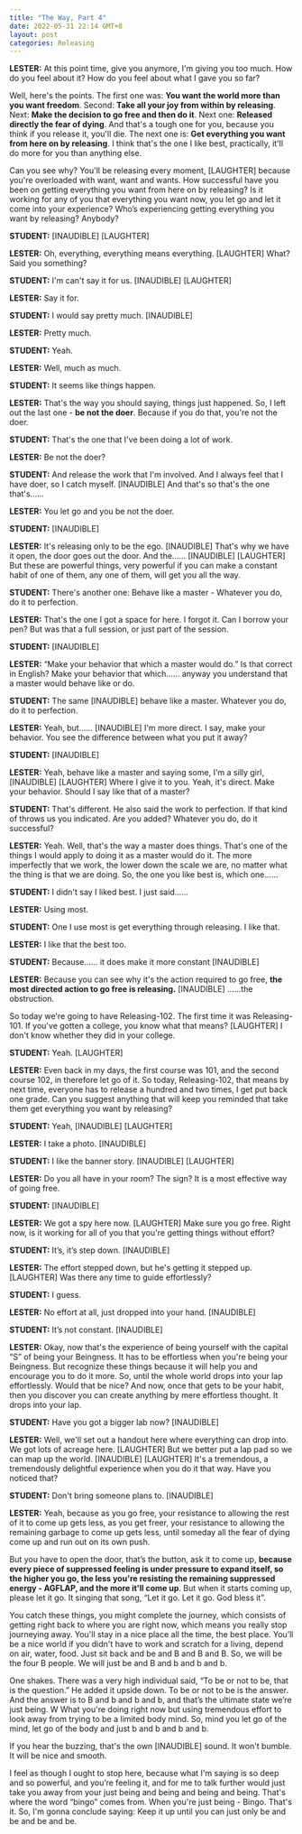 ```yaml
---
title: "The Way, Part 4"
date: 2022-05-31 22:14 GMT+8
layout: post
categories: Releasing
---
```




**LESTER:** At this point time, give you anymore, I'm giving you too much. How do you feel about it? How do you feel about what I gave you so far? 


Well, here's the points. The first one was: **You want the world more than you want freedom**. Second: **Take all your joy from within by releasing**. Next: **Make the decision to go free and then do it**. Next one: **Released directly the fear of dying**. And that's a tough one for you, because you think if you release it, you'll die. The next one is: **Get everything you want from here on by releasing**. I think that's the one I like best, practically, it'll do more for you than anything else.

Can you see why? You'll be releasing every moment, [LAUGHTER] because you're overloaded with want, want and wants. How successful have you been on getting everything you want from here on by releasing? Is it working for any of you that everything you want now, you let go and let it come into your experience? Who’s experiencing getting everything you want by releasing? Anybody? 

**STUDENT:** [INAUDIBLE] [LAUGHTER]

**LESTER:** Oh, everything, everything means everything. [LAUGHTER] What? Said you something? 

**STUDENT:** I'm can't say it for us. [INAUDIBLE] [LAUGHTER]

**LESTER:** Say it for.

**STUDENT:** I would say pretty much. [INAUDIBLE]

**LESTER:** Pretty much.

**STUDENT:** Yeah.

**LESTER:** Well, much as much. 

**STUDENT:** It seems like things happen.

**LESTER:** That's the way you should saying, things just happened. So, I left out the last one - **be not the doer**. Because if you do that, you're not the doer.

**STUDENT:** That's the one that I've been doing a lot of work.

**LESTER:** Be not the doer? 

**STUDENT:** And release the work that I'm involved. And I always feel that I have doer, so I catch myself. [INAUDIBLE] And that's so that's the one that's…… 

**LESTER:** You let go and you be not the doer.

**STUDENT:** [INAUDIBLE]

**LESTER:** It's releasing only to be the ego. [INAUDIBLE] That's why we have it open, the door goes out the door. And the…… [INAUDIBLE] [LAUGHTER] But these are powerful things, very powerful if you can make a constant habit of one of them, any one of them, will get you all the way.

**STUDENT:** There's another one: Behave like a master - Whatever you do, do it to perfection. 

**LESTER:** That's the one I got a space for here. I forgot it. Can I borrow your pen? But was that a full session, or just part of the session.

**STUDENT:** [INAUDIBLE] 

**LESTER:** “Make your behavior that which a master would do.” Is that correct in English? Make your behavior that which…… anyway you understand that a master would behave like or do. 

**STUDENT:** The same [INAUDIBLE] behave like a master. Whatever you do, do it to perfection. 

**LESTER:** Yeah, but…… [INAUDIBLE] I'm more direct. I say, make your behavior. You see the difference between what you put it away?

**STUDENT:** [INAUDIBLE]

**LESTER:** Yeah, behave like a master and saying some, I'm a silly girl, [INAUDIBLE] [LAUGHTER] Where I give it to you. Yeah, it's direct. Make your behavior. Should I say like that of a master?

**STUDENT:** That's different. He also said the work to perfection. If that kind of throws us you indicated. Are you added? Whatever you do, do it successful?

**LESTER:** Yeah. Well, that's the way a master does things. That's one of the things I would apply to doing it as a master would do it. The more imperfectly that we work, the lower down the scale we are, no matter what the thing is that we are doing. So, the one you like best is, which one…… 

**STUDENT:** I didn't say I liked best. I just said…… 

**LESTER:** Using most. 

**STUDENT:** One I use most is get everything through releasing. I like that. 

**LESTER:** I like that the best too. 

**STUDENT:** Because…… it does make it more constant [INAUDIBLE]

**LESTER:** Because you can see why it's the action required to go free, **the most directed action to go free is releasing.** [INAUDIBLE] ……the obstruction.

So today we're going to have Releasing-102. The first time it was Releasing-101. If you've gotten a college, you know what that means? [LAUGHTER] I don't know whether they did in your college.

**STUDENT:** Yeah. [LAUGHTER] 

**LESTER:** Even back in my days, the first course was 101, and the second course 102, in therefore let go of it. So today, Releasing-102, that means by next time, everyone has to release a hundred and two times, I get put back one grade. Can you suggest anything that will keep you reminded that take them get everything you want by releasing?

**STUDENT:** Yeah, [INAUDIBLE] [LAUGHTER]

**LESTER:** I take a photo. [INAUDIBLE]

**STUDENT:** I like the banner story. [INAUDIBLE] [LAUGHTER]

**LESTER:** Do you all have in your room? The sign? It is a most effective way of going free.

**STUDENT:** [INAUDIBLE]

**LESTER:** We got a spy here now. [LAUGHTER] Make sure you go free. Right now, is it working for all of you that you're getting things without effort?

**STUDENT:** It’s, it’s step down. [INAUDIBLE]

**LESTER:** The effort stepped down, but he's getting it stepped up. [LAUGHTER] Was there any time to guide effortlessly?

**STUDENT:** I guess. 

**LESTER:** No effort at all, just dropped into your hand. [INAUDIBLE]

**STUDENT:** It’s not constant. [INAUDIBLE]

**LESTER:** Okay, now that's the experience of being yourself with the capital “S” of being your Beingness. It has to be effortless when you're being your Beingness. But recognize these things because it will help you and encourage you to do it more. So, until the whole world drops into your lap effortlessly. Would that be nice? And now, once that gets to be your habit, then you discover you can create anything by mere effortless thought. It drops into your lap. 

**STUDENT:** Have you got a bigger lab now? [INAUDIBLE]

**LESTER:** Well, we'll set out a handout here where everything can drop into. We got lots of acreage here. [LAUGHTER] But we better put a lap pad so we can map up the world. [INAUDIBLE] [LAUGHTER] It's a tremendous, a tremendously delightful experience when you do it that way. Have you noticed that? 

**STUDENT:** Don't bring someone plans to. [INAUDIBLE]

**LESTER:** Yeah, because as you go free, your resistance to allowing the rest of it to come up gets less, as you get freer, your resistance to allowing the remaining garbage to come up gets less, until someday all the fear of dying come up and run out on its own push.

But you have to open the door, that’s the button, ask it to come up, **because every piece of suppressed feeling is under pressure to expand itself, so the higher you go, the less you're resisting the remaining suppressed energy - AGFLAP, and the more it'll come up**. But when it starts coming up, please let it go. It singing that song, “Let it go. Let it go. God bless it”.

You catch these things, you might complete the journey, which consists of getting right back to where you are right now, which means you really stop journeying away. You'll stay in a nice place all the time, the best place. You’ll be a nice world if you didn't have to work and scratch for a living, depend on air, water, food. Just sit back and be and B and B and B. So, we will be the four B people. We will just be and B and b and b and b.

One shakes. There was a very high individual said, “To be or not to be, that is the question.” He added it upside down. To be or not to be is the answer. And the answer is to B and b and b and b, and that’s the ultimate state we’re just being. W What you're doing right now but using tremendous effort to look away from trying to be a limited body mind. So, mind you let go of the mind, let go of the body and just b and b and b and b.

If you hear the buzzing, that's the own [INAUDIBLE] sound. It won't bumble. It will be nice and smooth.

I feel as though I ought to stop here, because what I'm saying is so deep and so powerful, and you’re feeling it, and for me to talk further would just take you away from your just being and being and being and being. That's where the word “bingo” comes from. When you're just being - Bingo. That's it. So, I'm gonna conclude saying: Keep it up until you can just only be and be and be and be.

